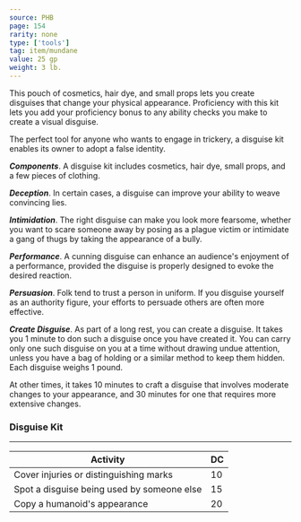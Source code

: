 ```yaml
---
source: PHB
page: 154
rarity: none
type: ['tools']
tag: item/mundane
value: 25 gp
weight: 3 lb.
---
```


This pouch of cosmetics, hair dye, and small props lets you create disguises that change your physical appearance. Proficiency with this kit lets you add your proficiency bonus to any ability checks you make to create a visual disguise.

The perfect tool for anyone who wants to engage in trickery, a disguise kit enables its owner to adopt a false identity.

**_Components_**. A disguise kit includes cosmetics, hair dye, small props, and a few pieces of clothing.

**_Deception_**. In certain cases, a disguise can improve your ability to weave convincing lies.

**_Intimidation_**. The right disguise can make you look more fearsome, whether you want to scare someone away by posing as a plague victim or intimidate a gang of thugs by taking the appearance of a bully.

**_Performance_**. A cunning disguise can enhance an audience's enjoyment of a performance, provided the disguise is properly designed to evoke the desired reaction.

**_Persuasion_**. Folk tend to trust a person in uniform. If you disguise yourself as an authority figure, your efforts to persuade others are often more effective.

**_Create Disguise_**. As part of a long rest, you can create a disguise. It takes you 1 minute to don such a disguise once you have created it. You can carry only one such disguise on you at a time without drawing undue attention, unless you have a bag of holding or a similar method to keep them hidden. Each disguise weighs 1 pound.

At other times, it takes 10 minutes to craft a disguise that involves moderate changes to your appearance, and 30 minutes for one that requires more extensive changes.

### Disguise Kit
---
|Activity|DC|
|-----------|---|
|Cover injuries or distinguishing marks|10|
|Spot a disguise being used by someone else|15|
|Copy a humanoid's appearance|20|

